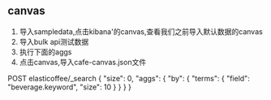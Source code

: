## canvas
1. 导入sampledata,点击kibana'的canvas,查看我们之前导入默认数据的canvas
2. 导入bulk api测试数据
3. 执行下面的aggs
4. 点击canvas,导入cafe-canvas.json文件



POST elasticoffee/_search
{
  "size": 0, 
  "aggs": {
    "by": {
      "terms": {
        "field": "beverage.keyword",
        "size": 10
      }
    }
  }
}